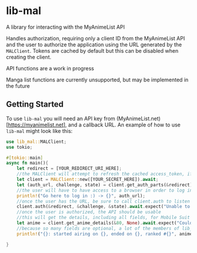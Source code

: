 # lib-mal
A library for interacting with the MyAnimeList API

Handles authorization, requiring only a client ID from the MyAnimeList API and the user to authorize the application using the URL generated by the `MALClient`.
Tokens are cached by default but this can be disabled when creating the client.

API functions are a work in progress

Manga list functions are currently unsupported, but may be implemented in the future


## Getting Started
To use `lib-mal` you will need an API key from (MyAnimeList.net)[https://myanimelist.net], and a callback URL. An example of how to use `lib-mal` might look like this: 
```rust
use lib_mal::MALClient;
use tokio;

#[tokio::main]
async fn main(){
	let redirect = [YOUR_REDIRECT_URI_HERE];
	//the MALClient will attempt to refresh the cached access_token, if applicable
	let client = MALClient::new([YOUR_SECRET_HERE]).await;
	let (auth_url, challenge, state) = client.get_auth_parts(&redirect);
	//the user will have to have access to a browser in order to log in and give your application permission
	println!("Go here to log in :) -> {}", auth_url);
	//once the user has the URL, be sure to call client.auth to listen for the callback and complete the OAuth2 handshake
	client.auth(&redirect, &challenge, &state).await.expect("Unable to log in");
	//once the user is authorized, the API should be usable
	//this will get the details, including all fields, for Mobile Suit Gundam
	let anime = client.get_anime_details(&80, None).await.expect("Couldn't get anime details");
	//because so many fields are optional, a lot of the members of lib_mal::model::AnimeDetails are `Option`s 
	println!("{}: started airing on {}, ended on {}, ranked #{}", anime.show.title, anime.start_date.ok(), anime.end_date.ok(), anime.rank.ok())

}

